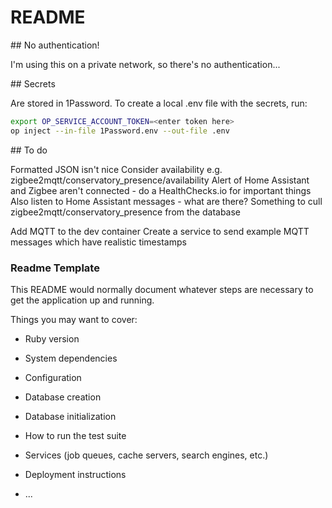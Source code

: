 # README

## No authentication!

I'm using this on a private network, so there's no authentication...


## Secrets 

Are stored in 1Password. To create a local .env file with the secrets, run:

```bash
export OP_SERVICE_ACCOUNT_TOKEN=<enter token here>
op inject --in-file 1Password.env --out-file .env
```

## To do

Formatted JSON isn't nice
Consider availability e.g. zigbee2mqtt/conservatory_presence/availability
Alert of Home Assistant and Zigbee aren't connected - do a HealthChecks.io for important things
Also listen to Home Assistant messages - what are there?
Something to cull zigbee2mqtt/conservatory_presence from the database

Add MQTT to the dev container
Create a service to send example MQTT messages which have realistic timestamps


### Readme Template

This README would normally document whatever steps are necessary to get the
application up and running.

Things you may want to cover:

* Ruby version

* System dependencies

* Configuration

* Database creation

* Database initialization

* How to run the test suite

* Services (job queues, cache servers, search engines, etc.)

* Deployment instructions

* ...

